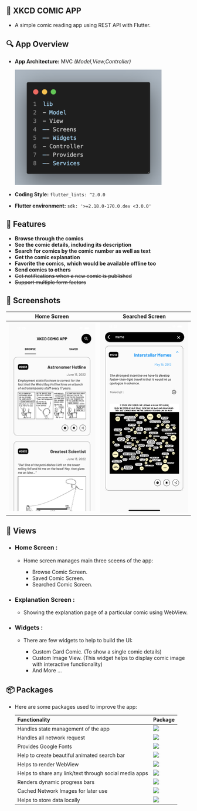 ## 📖  XKCD COMIC APP 
- A simple comic reading app using REST API with Flutter.

## 🔍 App Overview 
- **App Architecture:** MVC *(Model,View,Controller)*

  <img src="https://raw.githubusercontent.com/Adnanbd/xkcd-comic-app-flutter/main/screentshots/Screenshot%202022-06-16%20at%201.25.08%20PM.png" width =400 > 

- **Coding Style:**  `flutter_lints: ^2.0.0`
- **Flutter environment:** `sdk: '>=2.18.0-170.0.dev <3.0.0'`

## 🌈 Features 

- **Browse through the comics**
- **See the comic details, including its description**
- **Search for comics by the comic number as well as text**
- **Get the comic explanation**
- **Favorite the comics, which would be available offline too**
- **Send comics to others**
- <strike> Get notifications when a new comic is published</strike>
- <strike> Support multiple form factors</strike>


## 📱 Screenshots 


| Home Screen  | Searched Screen |
| ------------- | ------------- |
| <img src="https://raw.githubusercontent.com/Adnanbd/xkcd-comic-app-flutter/main/screentshots/Simulator%20Screen%20Shot%20-%20iPhone%2013%20Pro%20Max%20-%202022-06-16%20at%2011.39.39.png" width =300 > | <img src="https://raw.githubusercontent.com/Adnanbd/xkcd-comic-app-flutter/main/screentshots/Simulator%20Screen%20Shot%20-%20iPhone%2013%20Pro%20Max%20-%202022-06-16%20at%2011.41.18.png" width =300 >  |

## 📲 Views 
- ### **Home Screen :**

  - Home screen manages main three sceens of the app:

    - Browse Comic Screen.
    - Saved Comic Screen.
    - Searched Comic Screen.

- ### **Explanation Screen :**

  - Showing the explanation page of a particular comic using WebView.

- ### **Widgets :**

  - There are few widgets to help to build the UI:

    - Custom Card Comic. (To show a single comic details)
    - Custom Image View. (This widget helps to display comic image with interactive functionality)
    - And More ...

## 📦 Packages 
- Here are some packages used to improve the app:
 
  | Functionality  | Package |
  | ------------- | ------------- |
  | Handles state management of the app | [![](https://img.shields.io/badge/provider-^6.0.3%20-blue?style=for-the-badge&logo=flutter)](https://pub.dev/packages/provider) |
  | Handles all network request | [![](https://img.shields.io/badge/http-^0.13.4%20-blue?style=for-the-badge&logo=flutter)](https://pub.dev/packages/http) |
  | Provides Google Fonts  | [![](https://img.shields.io/badge/google__fonts-^3.0.1%20-blue?style=for-the-badge&logo=flutter)](https://pub.dev/packages/google_fonts) |
  | Help to create beautiful animated search bar  | [![](https://img.shields.io/badge/anim__search__bar-^2.0.2%20-blue?style=for-the-badge&logo=flutter)](https://pub.dev/packages/anim_search_bar) |
  | Helps to render WebView  | [![](https://img.shields.io/badge/webview__flutter-^3.0.4%20-blue?style=for-the-badge&logo=flutter)](https://pub.dev/packages/webview_flutter) |
  | Helps to share any link/text through social media apps  | [![](https://img.shields.io/badge/share__plus-^4.0.7%20-blue?style=for-the-badge&logo=flutter)](https://pub.dev/packages/share_plus) |
  | Renders dynamic progress bars  | [![](https://img.shields.io/badge/flutter__spinkit-^5.1.0%20-blue?style=for-the-badge&logo=flutter)](https://pub.dev/packages/flutter_spinkit) |
  | Cached Network Images for later use  | [![](https://img.shields.io/badge/cached__network__image-^3.2.1%20-blue?style=for-the-badge&logo=flutter)](https://pub.dev/packages/cached_network_image) |
  | Helps to store data locally  | [![](https://img.shields.io/badge/shared__preferences-^2.0.15%20-blue?style=for-the-badge&logo=flutter)](https://pub.dev/packages/shared_preferences) |

  



